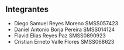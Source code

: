## Integrantes

- Diego Samuel Reyes Moreno SMSS057423
- Daniel Antonio Borja Pereira SMSS014124
- Flavid Elias Reyes Paz SMSS0890923
- Cristian Erneto Valle Flores SMSS068623
